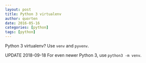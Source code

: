 ```yaml
---
layout: post
title: Python 3 virtualenv
author: quorten
date: 2016-05-16
categories: [python]
tags: [python]
---
```


Python 3 virtualenv?  Use `venv` and `pyvenv`.

UPDATE 2018-09-18 For even newer Python 3, use `python3 -m venv`.

